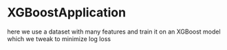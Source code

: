 # XGBoostApplication
here we use a dataset with many features and train it on an XGBoost model which we tweak to minimize log loss
